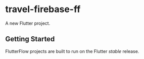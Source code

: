 # travel-firebase-ff

A new Flutter project.

## Getting Started

FlutterFlow projects are built to run on the Flutter _stable_ release.
